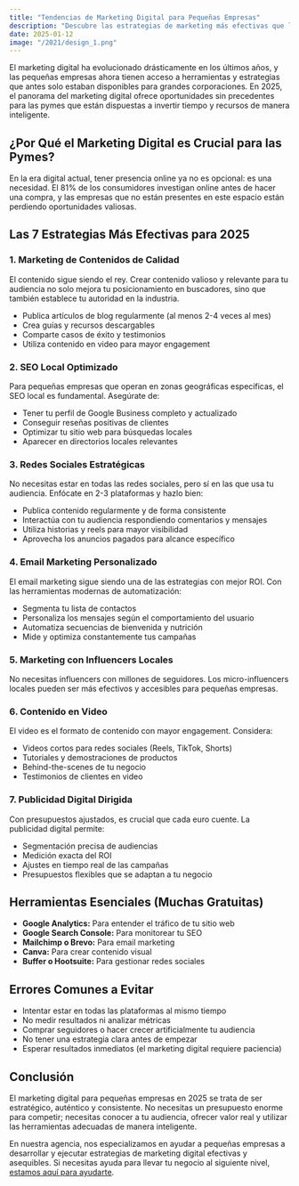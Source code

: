 ```yaml
---
title: "Tendencias de Marketing Digital para Pequeñas Empresas"
description: "Descubre las estrategias de marketing más efectivas que las pequeñas empresas pueden implementar para crecer su presencia online."
date: 2025-01-12
image: "/2021/design_1.png"
---
```


El marketing digital ha evolucionado drásticamente en los últimos años, y las pequeñas empresas ahora tienen acceso a herramientas y estrategias que antes solo estaban disponibles para grandes corporaciones. En 2025, el panorama del marketing digital ofrece oportunidades sin precedentes para las pymes que están dispuestas a invertir tiempo y recursos de manera inteligente.

## ¿Por Qué el Marketing Digital es Crucial para las Pymes?

En la era digital actual, tener presencia online ya no es opcional: es una necesidad. El 81% de los consumidores investigan online antes de hacer una compra, y las empresas que no están presentes en este espacio están perdiendo oportunidades valiosas.

## Las 7 Estrategias Más Efectivas para 2025

### 1. Marketing de Contenidos de Calidad

El contenido sigue siendo el rey. Crear contenido valioso y relevante para tu audiencia no solo mejora tu posicionamiento en buscadores, sino que también establece tu autoridad en la industria.

- Publica artículos de blog regularmente (al menos 2-4 veces al mes)
- Crea guías y recursos descargables
- Comparte casos de éxito y testimonios
- Utiliza contenido en video para mayor engagement

### 2. SEO Local Optimizado

Para pequeñas empresas que operan en zonas geográficas específicas, el SEO local es fundamental. Asegúrate de:

- Tener tu perfil de Google Business completo y actualizado
- Conseguir reseñas positivas de clientes
- Optimizar tu sitio web para búsquedas locales
- Aparecer en directorios locales relevantes

### 3. Redes Sociales Estratégicas

No necesitas estar en todas las redes sociales, pero sí en las que usa tu audiencia. Enfócate en 2-3 plataformas y hazlo bien:

- Publica contenido regularmente y de forma consistente
- Interactúa con tu audiencia respondiendo comentarios y mensajes
- Utiliza historias y reels para mayor visibilidad
- Aprovecha los anuncios pagados para alcance específico

### 4. Email Marketing Personalizado

El email marketing sigue siendo una de las estrategias con mejor ROI. Con las herramientas modernas de automatización:

- Segmenta tu lista de contactos
- Personaliza los mensajes según el comportamiento del usuario
- Automatiza secuencias de bienvenida y nutrición
- Mide y optimiza constantemente tus campañas

### 5. Marketing con Influencers Locales

No necesitas influencers con millones de seguidores. Los micro-influencers locales pueden ser más efectivos y accesibles para pequeñas empresas.

### 6. Contenido en Video

El video es el formato de contenido con mayor engagement. Considera:

- Videos cortos para redes sociales (Reels, TikTok, Shorts)
- Tutoriales y demostraciones de productos
- Behind-the-scenes de tu negocio
- Testimonios de clientes en video

### 7. Publicidad Digital Dirigida

Con presupuestos ajustados, es crucial que cada euro cuente. La publicidad digital permite:

- Segmentación precisa de audiencias
- Medición exacta del ROI
- Ajustes en tiempo real de las campañas
- Presupuestos flexibles que se adaptan a tu negocio

## Herramientas Esenciales (Muchas Gratuitas)

- **Google Analytics:** Para entender el tráfico de tu sitio web
- **Google Search Console:** Para monitorear tu SEO
- **Mailchimp o Brevo:** Para email marketing
- **Canva:** Para crear contenido visual
- **Buffer o Hootsuite:** Para gestionar redes sociales

## Errores Comunes a Evitar

- Intentar estar en todas las plataformas al mismo tiempo
- No medir resultados ni analizar métricas
- Comprar seguidores o hacer crecer artificialmente tu audiencia
- No tener una estrategia clara antes de empezar
- Esperar resultados inmediatos (el marketing digital requiere paciencia)

## Conclusión

El marketing digital para pequeñas empresas en 2025 se trata de ser estratégico, auténtico y consistente. No necesitas un presupuesto enorme para competir; necesitas conocer a tu audiencia, ofrecer valor real y utilizar las herramientas adecuadas de manera inteligente.

En nuestra agencia, nos especializamos en ayudar a pequeñas empresas a desarrollar y ejecutar estrategias de marketing digital efectivas y asequibles. Si necesitas ayuda para llevar tu negocio al siguiente nivel, [estamos aquí para ayudarte](/#contact).
